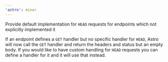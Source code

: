 ```yaml
---
'astro': minor
---
```


Provide default implementation for `HEAD` requests for endpoints which not explicitly implemented it

If an endpoint defines a `GET` handler but no specific handler for `HEAD`, Astro will now call the `GET` handler and return the headers and status but an empty body. 
If you would like to have custom handling for `HEAD` requests you can define a handler for it and it will use that instead.
